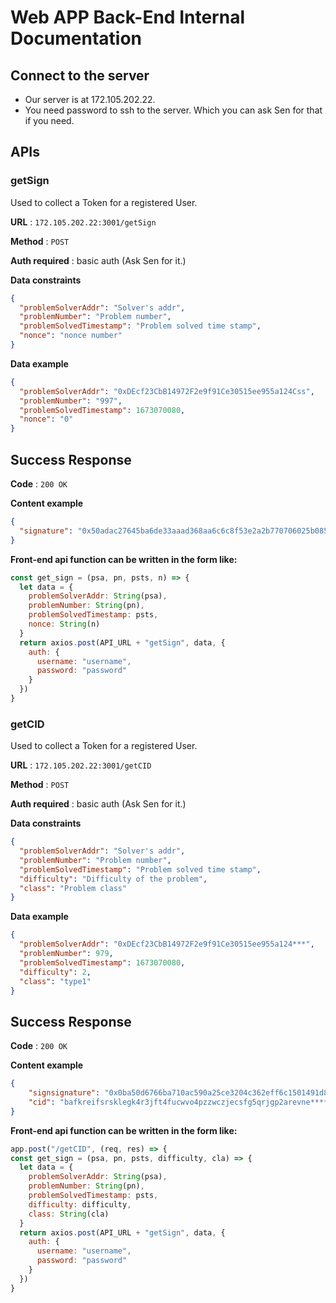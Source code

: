 # Web APP Back-End Internal Documentation

## Connect to the server

- Our server is at 172.105.202.22.
- You need password to ssh to the server. Which you can ask Sen for that if you need.

## APIs

### getSign

Used to collect a Token for a registered User.

**URL** : `172.105.202.22:3001/getSign`

**Method** : `POST`

**Auth required** : basic auth (Ask Sen for it.)

**Data constraints**

```json
{
  "problemSolverAddr": "Solver's addr",
  "problemNumber": "Problem number",
  "problemSolvedTimestamp": "Problem solved time stamp",
  "nonce": "nonce number"
}
```

**Data example**

```json
{
  "problemSolverAddr": "0xDEcf23CbB14972F2e9f91Ce30515ee955a124Css",
  "problemNumber": "997",
  "problemSolvedTimestamp": 1673070080,
  "nonce": "0"
}
```

## Success Response

**Code** : `200 OK`

**Content example**

```json
{
  "signature": "0x50adac27645ba6de33aaad368aa6c6c8f53e2a2b770706025b0850b63b86f1aa260e5328fe8f4ad3006436e15aee3d5289dfbdfecc4d3e85166ad970373cc*****"
}
```

**Front-end api function can be written in the form like:**

```javascript
const get_sign = (psa, pn, psts, n) => {
  let data = {
    problemSolverAddr: String(psa),
    problemNumber: String(pn),
    problemSolvedTimestamp: psts,
    nonce: String(n)
  }
  return axios.post(API_URL + "getSign", data, {
    auth: {
      username: "username",
      password: "password"
    }
  })
}
```

### getCID

Used to collect a Token for a registered User.

**URL** : `172.105.202.22:3001/getCID`

**Method** : `POST`

**Auth required** : basic auth (Ask Sen for it.)

**Data constraints**

```json
{
  "problemSolverAddr": "Solver's addr",
  "problemNumber": "Problem number",
  "problemSolvedTimestamp": "Problem solved time stamp",
  "difficulty": "Difficulty of the problem",
  "class": "Problem class"
}
```

**Data example**

```json
{
  "problemSolverAddr": "0xDEcf23CbB14972F2e9f91Ce30515ee955a124***",
  "problemNumber": 979,
  "problemSolvedTimestamp": 1673070080,
  "difficulty": 2,
  "class": "type1"
}
```

## Success Response

**Code** : `200 OK`

**Content example**

```json
{
    "signsignature": "0x0ba50d6766ba710ac590a25ce3204c362eff6c1501491d8120162557e9618fc200dd925068b224b6bf4fd6b4956e0eabb2e157efc914f3c9632f971704c206****",
    "cid": "bafkreifsrsklegk4r3jft4fucwvo4pzzwczjecsfg5qrjgp2arevne****"
}
```

**Front-end api function can be written in the form like:**

```javascript
app.post("/getCID", (req, res) => {
const get_sign = (psa, pn, psts, difficulty, cla) => {
  let data = {
    problemSolverAddr: String(psa),
    problemNumber: String(pn),
    problemSolvedTimestamp: psts,
    difficulty: difficulty,
    class: String(cla)
  }
  return axios.post(API_URL + "getSign", data, {
    auth: {
      username: "username",
      password: "password"
    }
  })
}
```
